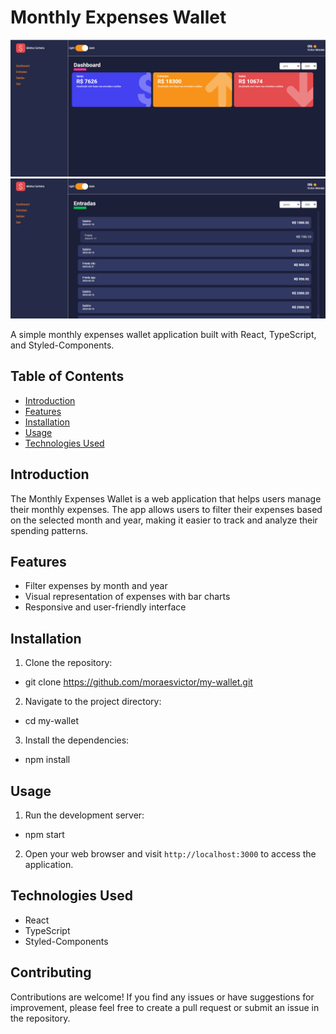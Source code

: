 # Monthly Expenses Wallet

![screenshot-1](./screenshot-1.png)
![screenshot-2](./screenshot-2.png)

A simple monthly expenses wallet application built with React, TypeScript, and Styled-Components.

## Table of Contents

- [Introduction](#introduction)
- [Features](#features)
- [Installation](#installation)
- [Usage](#usage)
- [Technologies Used](#technologies-used)

## Introduction

The Monthly Expenses Wallet is a web application that helps users manage their monthly expenses. The app allows users to filter their expenses based on the selected month and year, making it easier to track and analyze their spending patterns.

## Features

- Filter expenses by month and year
- Visual representation of expenses with bar charts
- Responsive and user-friendly interface

## Installation

1. Clone the repository:

- git clone https://github.com/moraesvictor/my-wallet.git

2. Navigate to the project directory:

- cd my-wallet

3. Install the dependencies:

- npm install


## Usage

1. Run the development server:

- npm start

2. Open your web browser and visit `http://localhost:3000` to access the application.

## Technologies Used

- React
- TypeScript
- Styled-Components

## Contributing

Contributions are welcome! If you find any issues or have suggestions for improvement, please feel free to create a pull request or submit an issue in the repository.
